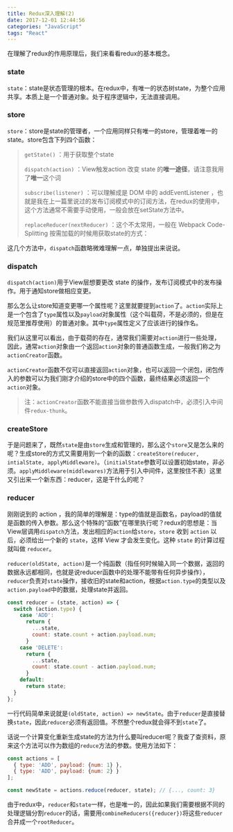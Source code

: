 ```yaml
---
title: Redux深入理解(2)
date: 2017-12-01 12:44:56
categories: "JavaScript"
tags: "React"
---
```


在理解了redux的作用原理后，我们来看看redux的基本概念。

### state

`state`：state是状态管理的根本。在redux中，有唯一的状态树state，为整个应用共享。本质上是一个普通对象。处于程序逻辑中，无法直接调用。

### store

`store`：store是state的管理者，一个应用同样只有唯一的store，管理着唯一的state。store包含下列四个函数：

> `getState()` ：用于获取整个state
>
> `dispatch(action)` ：View触发action 改变 state 的**唯一途径**，请注意我用了**唯一**这个词
>
> `subscribe(listener)` ：可以理解成是 DOM 中的 addEventListener ，也就是我在上一篇里说过的发布订阅模式中的订阅方法，在redux的使用中，这个方法通常不需要手动使用，一般会放在setState方法中。
>
> `replaceReducer(nextReducer)` ：这个不太常用，一般在 Webpack Code-Splitting 按需加载的时候用获取state的方式：

这几个方法中，`dispatch`函数略微难理解一点，单独提出来说说。

### dispatch

`dispatch(action)`用于View层想要更改 state 的操作，发布订阅模式中的发布操作。用于通知store做相应变更。

那么怎么让store知道变更哪一个属性呢？这里就要提到`action`了。`action`实际上是一个包含了`type`属性以及`payload`对象属性（这个叫载荷，不是必须的，但是在规范里推荐使用）的普通对象。其中`type`属性定义了应该进行的操作名。

我们从这里可以看出，由于载荷的存在，通常我们需要对`action`进行一些处理，因此，通常`action`对象由一个返回`action`对象的普通函数生成，一般我们称之为`actionCreator`函数。

`actionCreator`函数不仅可以直接返回`action`对象，也可以返回一个闭包，闭包传入的参数可以为我们刚才介绍的store中的四个函数，最终结果必须返回一个`action`对象。

> 注：`actionCreator`函数不能直接当做参数传入dispatch中，必须引入中间件`redux-thunk`。

### createStore

于是问题来了，既然`state`是由`store`生成和管理的，那么这个`store`又是怎么来的呢？生成store的方式又需要用到一个新的函数：`createStore(reducer, intialState, applyMiddleware)`。（`initialState`参数可以设置初始state，非必须。`applyMiddleware(middlewares)`方法用于引入中间件，这里按住不表）这里又引出来一个新东西：reducer，这是干什么的呢？

### reducer

刚刚说到的 action ，我的简单的理解是：type的值就是函数名，payload的值就是函数的传入参数。那么这个特殊的“函数”在哪里执行呢？redux的思想是：当View层调用`dispatch`方法，发出相应的`action`给`store`，`store` 收到 `action` 以后，必须给出一个新的 `state`，这样 View 才会发生变化。这种 `state` 的计算过程就叫做 `reducer`。

`reducer(oldState, action)`是一个纯函数（指任何时候输入同一个数据，返回的数据永远都相同，也就是说reducer函数中的处理不能带有任何异步操作），`reducer`负责对`state`操作，接收旧的state和action，根据`action.type`的类型以及`action.payload`中的数据，处理state并返回。

```js
const reducer = (state, action) => {
  switch (action.type) {
    case 'ADD':
      return {
        ...state,
        count: state.count + action.payload.num;
      }
    case 'DELETE':
      return {
        ...state,
        count: state.count - action.payload.num;
      }
    default: 
      return state;
  }
};
```



一行代码简单来说就是`(oldState, action) => newState`。由于`reducer`是直接替换`state`，因此`reducer`必须有返回值。不然整个redux就会得不到`state`了。

话说一个计算变化重新生成state的方法为什么要叫reducer呢？我查了查资料，原来这个方法可以作为数组的`reduce`方法的参数。使用方法如下：

```js
const actions = [
  { type: 'ADD', payload: {num: 1} },
  { type: 'ADD', payload: {num: 2} }
];

const newState = actions.reduce(reducer, state); // {..., count: 3}
```



由于redux中，`reducer`和`state`一样，也是唯一的，因此如果我们需要根据不同的处理逻辑分割`reducer`的话，需要用`combineReducers({reducer})`将这些`reducer`合并成一个`rootReducer`。



